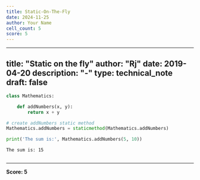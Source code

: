 ```yaml
---
title: Static-On-The-Fly
date: 2024-11-25
author: Your Name
cell_count: 5
score: 5
---
```


---
title: "Static on the fly"
author: "Rj"
date: 2019-04-20
description: "-"
type: technical_note
draft: false
---

```python
class Mathematics:

    def addNumbers(x, y):
        return x + y
```


```python
# create addNumbers static method
Mathematics.addNumbers = staticmethod(Mathematics.addNumbers)
```


```python
print('The sum is:', Mathematics.addNumbers(5, 10))
```

    The sum is: 15



```python

```


---
**Score: 5**